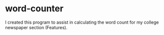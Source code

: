 # word-counter

I created this program to assist in calculating the word count for my college newspaper section (Features).
